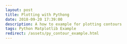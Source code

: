```yaml
---
layout: post
title: Plotting with Pythong
date: 2018-09-20 17:39:00
description: A how to example for plotting contours
tags: Python Matplotlib Example
redirect: /assets/py_contour_example.html
---
```


